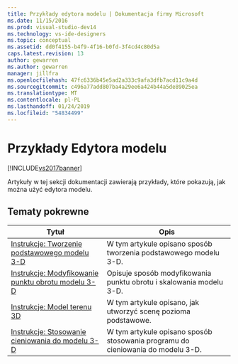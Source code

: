 ```yaml
---
title: Przykłady edytora modelu | Dokumentacja firmy Microsoft
ms.date: 11/15/2016
ms.prod: visual-studio-dev14
ms.technology: vs-ide-designers
ms.topic: conceptual
ms.assetid: dd0f4155-b4f9-4f16-b0fd-3f4cd4c80d5a
caps.latest.revision: 13
author: gewarren
ms.author: gewarren
manager: jillfra
ms.openlocfilehash: 47fc6336b45e5ad2a333c9afa3dfb7acd11c9a4d
ms.sourcegitcommit: c496a77add807ba4a29ee6a424b44a5de89025ea
ms.translationtype: MT
ms.contentlocale: pl-PL
ms.lasthandoff: 01/24/2019
ms.locfileid: "54834499"
---
```

# <a name="model-editor-examples"></a>Przykłady Edytora modelu
[!INCLUDE[vs2017banner](../includes/vs2017banner.md)]

Artykuły w tej sekcji dokumentacji zawierają przykłady, które pokazują, jak można użyć edytora modelu.  
  
## <a name="related-topics"></a>Tematy pokrewne  
  
|Tytuł|Opis|  
|-----------|-----------------|  
|[Instrukcje: Tworzenie podstawowego modelu 3-D](../designers/how-to-create-a-basic-3-d-model.md)|W tym artykule opisano sposób tworzenia podstawowego modelu 3-D.|  
|[Instrukcje: Modyfikowanie punktu obrotu modelu 3-D](../designers/how-to-modify-the-pivot-point-of-a-3-d-model.md)|Opisuje sposób modyfikowania punktu obrotu i skalowania modelu 3-D.|  
|[Instrukcje: Model terenu 3D](../designers/how-to-model-3-d-terrain.md)|W tym artykule opisano, jak utworzyć scenę pozioma podstawowe.|  
|[Instrukcje: Stosowanie cieniowania do modelu 3-D](../designers/how-to-apply-a-shader-to-a-3-d-model.md)|W tym artykule opisano sposób stosowania programu do cieniowania do modelu 3-D.|
